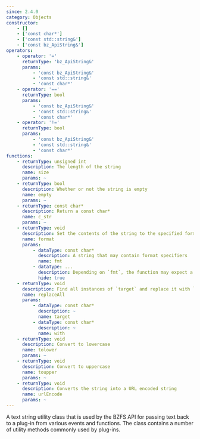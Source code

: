 ```yaml
---
since: 2.4.0
category: Objects
constructor:
    - []
    - ['const char*']
    - ['const std::string&']
    - ['const bz_ApiString&']
operators:
    - operator: '='
      returnType: 'bz_ApiString&'
      params:
          - 'const bz_ApiString&'
          - 'const std::string&'
          - 'const char*'
    - operator: '=='
      returnType: bool
      params:
          - 'const bz_ApiString&'
          - 'const std::string&'
          - 'const char*'
    - operator: '!='
      returnType: bool
      params:
          - 'const bz_ApiString&'
          - 'const std::string&'
          - 'const char*'
functions:
    - returnType: unsigned int
      description: The length of the string
      name: size
      params: ~
    - returnType: bool
      description: Whether or not the string is empty
      name: empty
      params: ~
    - returnType: const char*
      description: Return a const char*
      name: c_str
      params: ~
    - returnType: void
      description: Set the contents of the string to the specified format
      name: format
      params:
          - dataType: const char*
            description: A string that may contain format specifiers
            name: fmt
          - dataType: ...
            description: Depending on `fmt`, the function may expect a sequence of additional arguments to replace a format specifier
            hide: true
    - returnType: void
      description: Find all instances of `target` and replace it with `with`
      name: replaceAll
      params:
          - dataType: const char*
            description: ~
            name: target
          - dataType: const char*
            description: ~
            name: with
    - returnType: void
      description: Convert to lowercase
      name: tolower
      params: ~
    - returnType: void
      description: Convert to uppercase
      name: toupper
      params: ~
    - returnType: void
      description: Converts the string into a URL encoded string
      name: urlEncode
      params: ~
---
```


A text string utility class that is used by the BZFS API for passing text back to a plug-in from various events and functions. The class contains a number of utility methods commonly used by plug-ins.
